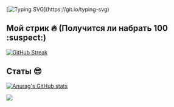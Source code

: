 [![Typing SVG](https://readme-typing-svg.demolab.com?font=Press+Start+2P&size=16&pause=1000&color=38F7AF&background=FFFFFF00&center=true&vCenter=true&width=1000&lines=%D0%9F%D1%80%D0%B8%D0%B2%D0%B5%D1%82!+%D0%9C%D0%B5%D0%BD%D1%8F+%D0%B7%D0%BE%D0%B2%D1%83%D1%82+%D0%98%D0%BB%D1%8C%D1%8F.)](https://git.io/typing-svg)

## Мой стрик :fire: (Получится ли набрать 100 :suspect:)

[![GitHub Streak](http://github-readme-streak-stats.herokuapp.com?user=L3GEND-AI&theme=dark&hide_border=true&locale=ru&card_width=1100&background=60%2C000000%2C2D929C&fire=34FFAD&ring=388E7F)](https://git.io/streak-stats)

## Статы :sunglasses:

[![Anurag's GitHub stats](https://github-readme-stats.vercel.app/api?username=L3GEND-AI&theme=tokyonight)](https://github.com/anuraghazra/github-readme-stats)


![](https://komarev.com/ghpvc/?username=L3GEND-AI)

<!---
L3GEND-AI/L3GEND-AI is a ✨ special ✨ repository because its `README.md` (this file) appears on your GitHub profile.
You can click the Preview link to take a look at your changes.
--->
